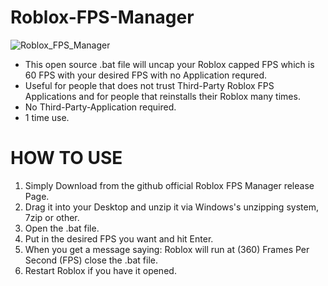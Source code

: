 # Roblox-FPS-Manager
![Roblox_FPS_Manager](https://github.com/joex0fficial/Roblox-FPS-Manager/assets/162143805/4d2fa78d-9e47-4aa7-b830-64a9a5866e60)
- This open source .bat file will uncap your Roblox capped FPS which is 60 FPS with your desired FPS with no Application requred.
- Useful for people that does not trust Third-Party Roblox FPS Applications and for people that reinstalls their Roblox many times.
- No Third-Party-Application required.
- 1 time use.


# HOW TO USE

1. Simply Download from the github official Roblox FPS Manager release Page.
2. Drag it into your Desktop and unzip it via Windows's unzipping system, 7zip or other.
3. Open the .bat file.
4. Put in the desired FPS you want and hit Enter.
5. When you get a message saying: Roblox will run at (360) Frames Per Second (FPS) close the .bat file.
6. Restart Roblox if you have it opened.
